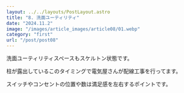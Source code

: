 ```yaml
---
layout: ../../layouts/PostLayout.astro
title: "8. 洗面ユーティリティ"
date: "2024.11.2"
image: "/images/article_images/article08/01.webp"
category: "first"
url: "/post/post08"
---
```


洗面ユーティリティスペースもスケルトン状態です。

柱が露出しているこのタイミングで電気屋さんが配線工事を行ってます。

スイッチやコンセントの位置や数は満足感を左右するポイントです。
